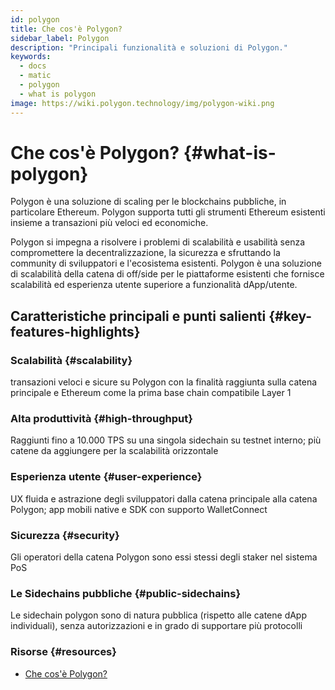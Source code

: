 ```yaml
---
id: polygon
title: Che cos'è Polygon?
sidebar_label: Polygon
description: "Principali funzionalità e soluzioni di Polygon."
keywords:
  - docs
  - matic
  - polygon
  - what is polygon
image: https://wiki.polygon.technology/img/polygon-wiki.png
---
```


# Che cos'è Polygon? {#what-is-polygon}

Polygon è una soluzione di scaling per le blockchains pubbliche, in particolare Ethereum. Polygon supporta tutti gli strumenti Ethereum esistenti insieme a transazioni più veloci ed economiche.

Polygon si impegna a risolvere i problemi di scalabilità e usabilità senza compromettere la decentralizzazione, la sicurezza e sfruttando la community di sviluppatori e l'ecosistema esistenti. Polygon è una soluzione di scalabilità della catena di off/side per le piattaforme esistenti che fornisce scalabilità ed esperienza utente superiore a funzionalità dApp/utente.

## Caratteristiche principali e punti salienti {#key-features-highlights}

### Scalabilità {#scalability}
transazioni veloci e sicure su Polygon con la finalità raggiunta sulla catena principale e Ethereum come la prima base chain compatibile Layer 1

### Alta produttività {#high-throughput}
Raggiunti fino a 10.000 TPS su una singola sidechain su testnet interno; più catene da aggiungere per la scalabilità orizzontale

### Esperienza utente {#user-experience}
UX fluida e astrazione degli sviluppatori dalla catena principale alla catena Polygon; app mobili native e SDK con supporto WalletConnect

### Sicurezza {#security}
Gli operatori della catena Polygon sono essi stessi degli staker nel sistema PoS

### Le Sidechains pubbliche {#public-sidechains}
Le sidechain polygon sono di natura pubblica (rispetto alle catene dApp individuali), senza autorizzazioni e in grado di supportare più protocolli

### Risorse {#resources}

* [Che cos'è Polygon?](https://medium.com/matic-network/what-is-matic-network-466a2c493ae1)